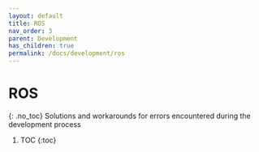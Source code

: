 ```yaml
---
layout: default
title: ROS
nav_order: 3
parent: Development
has_children: true
permalink: /docs/development/ros
---
```


# ROS
{: .no_toc}
Solutions and workarounds for errors encountered during the development process

1. TOC
{:toc}